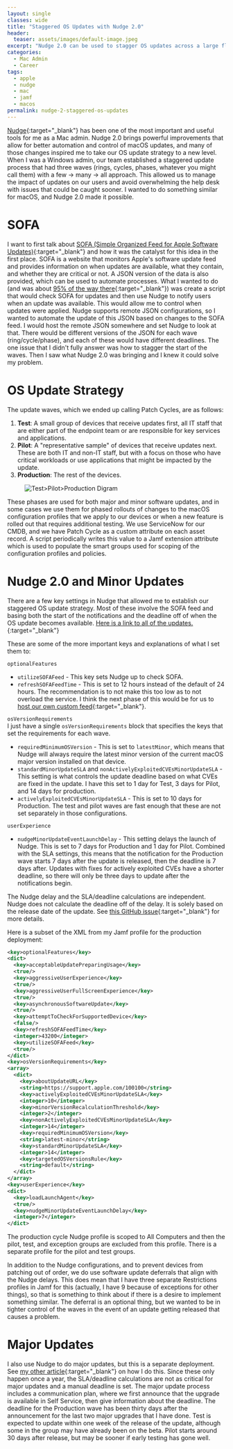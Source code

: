```yaml
---
layout: single
classes: wide
title: "Staggered OS Updates with Nudge 2.0"
header:
  teaser: assets/images/default-image.jpeg
excerpt: "Nudge 2.0 can be used to stagger OS updates across a large fleet of macOS devices."
categories:
  - Mac Admin
  - Career
tags:
  - apple
  - nudge
  - mac
  - jamf
  - macos
permalink: nudge-2-staggered-os-updates
---
```


[Nudge](https://github.com/macadmins/nudge){:target="\_blank"} has been one of the most important and useful tools for me as a Mac admin. Nudge 2.0 brings powerful improvements that allow for better automation and control of macOS updates, and many of those changes inspired me to take our OS update strategy to a new level. When I was a Windows admin, our team established a staggered update process that had three waves (rings, cycles, phases, whatever you might call them) with a few -> many -> all approach. This allowed us to manage the impact of updates on our users and avoid overwhelming the help desk with issues that could be caught sooner. I wanted to do something similar for macOS, and Nudge 2.0 made it possible.

# SOFA

I want to first talk about [SOFA (Simple Organized Feed for Apple Software Updates)](https://sofa.macadmins.io){:target="\_blank"} and how it was the catalyst for this idea in the first place. SOFA is a website that monitors Apple's software update feed and provides information on when updates are available, what they contain, and whether they are critical or not. A JSON version of the data is also provided, which can be used to automate processes. What I wanted to do (and was about [95% of the way there](https://github.com/raydemay/nudge-remote-json){:target="\_blank"}) was create a script that would check SOFA for updates and then use Nudge to notify users when an update was available. This would allow me to control when updates were applied. Nudge supports remote JSON configurations, so I wanted to automate the update of this JSON based on changes to the SOFA feed. I would host the remote JSON somewhere and set Nudge to look at that. There would be different versions of the JSON for each wave (ring/cycle/phase), and each of these would have different deadlines. The one issue that I didn't fully answer was how to stagger the start of the waves. Then I saw what Nudge 2.0 was bringing and I knew it could solve my problem.

# OS Update Strategy

The update waves, which we ended up calling Patch Cycles, are as follows:

1. **Test**: A small group of devices that receive updates first, all IT staff that are either part of the endpoint team or are responsible for key services and applications.
2. **Pilot**: A "representative sample" of devices that receive updates next. These are both IT and non-IT staff, but with a focus on those who have critical workloads or use applications that might be impacted by the update.
3. **Production**: The rest of the devices.

<figure>
  <img src="{{site.url}}/assets/images/patchcycles.png" alt="Test>Pilot>Production Digram">
</figure>

These phases are used for both major and minor software updates, and in some cases we use them for phased rollouts of changes to the macOS configuration profiles that we apply to our devices or when a new feature is rolled out that requires additional testing. We use ServiceNow for our CMDB, and we have Patch Cycle as a custom attribute on each asset record. A script periodically writes this value to a Jamf extension attribute which is used to populate the smart groups used for scoping of the configuration profiles and policies.

# Nudge 2.0 and Minor Updates

There are a few key settings in Nudge that allowed me to establish our staggered OS update strategy. Most of these involve the SOFA feed and basing both the start of the notifications and the deadline off of when the OS update becomes available. [Here is a link to all of the updates.](https://github.com/macadmins/nudge/wiki/v2.0-features){:target="\_blank"}

These are some of the more important keys and explanations of what I set them to:

`optionalFeatures`

- `utilizeSOFAFeed` - This key sets Nudge up to check SOFA.
- `refreshSOFAFeedTime` - This is set to 12 hours instead of the default of 24 hours. The recommendation is to not make this too low as to not overload the service. I think the next phase of this would be for us to [host our own custom feed](https://sofa.macadmins.io/self-hosted.html){:target="\_blank"}.

`osVersionRequirements`  
I just have a single `osVersionRequirements` block that specifies the keys that set the requirements for each wave.

- `requiredMinimumOSVersion` - This is set to `latestMinor`, which means that Nudge will always require the latest minor version of the current macOS major version installed on that device.
- `standardMinorUpdateSLA` and `nonActivelyExploitedCVEsMinorUpdateSLA` - This setting is what controls the update deadline based on what CVEs are fixed in the update. I have this set to 1 day for Test, 3 days for Pilot, and 14 days for production.
- `activelyExploitedCVEsMinorUpdateSLA` - This is set to 10 days for Production. The test and pilot waves are fast enough that these are not set separately in those configurations.

`userExperience`

- `nudgeMinorUpdateEventLaunchDelay` - This setting delays the launch of Nudge. This is set to 7 days for Production and 1 day for Pilot. Combined with the SLA settings, this means that the notification for the Production wave starts 7 days after the update is released, then the deadline is 7 days after. Updates with fixes for actively exploited CVEs have a shorter deadline, so there will only be three days to update after the notifications begin.

The Nudge delay and the SLA/deadline calculations are independent. Nudge does not calculate the deadline off of the delay. It is solely based on the release date of the update. See [this GitHub issue](https://github.com/macadmins/nudge/issues/573){:target="\_blank"} for more details.

Here is a subset of the XML from my Jamf profile for the production deployment:

```xml
<key>optionalFeatures</key>
<dict>
  <key>acceptableUpdatePreparingUsage</key>
  <true/>
  <key>aggressiveUserExperience</key>
  <true/>
  <key>aggressiveUserFullScreenExperience</key>
  <true/>
  <key>asynchronousSoftwareUpdate</key>
  <true/>
  <key>attemptToCheckForSupportedDevice</key>
  <false/>
  <key>refreshSOFAFeedTime</key>
  <integer>43200</integer>
  <key>utilizeSOFAFeed</key>
  <true/>
</dict>
<key>osVersionRequirements</key>
<array>
  <dict>
    <key>aboutUpdateURL</key>
    <string>https://support.apple.com/100100</string>
    <key>activelyExploitedCVEsMinorUpdateSLA</key>
    <integer>10</integer>
    <key>minorVersionRecalculationThreshold</key>
    <integer>2</integer>
    <key>nonActivelyExploitedCVEsMinorUpdateSLA</key>
    <integer>14</integer>
    <key>requiredMinimumOSVersion</key>
    <string>latest-minor</string>
    <key>standardMinorUpdateSLA</key>
    <integer>14</integer>
    <key>targetedOSVersionsRule</key>
    <string>default</string>
  </dict>
</array>
<key>userExperience</key>
<dict>
  <key>loadLaunchAgent</key>
  <true/>
  <key>nudgeMinorUpdateEventLaunchDelay</key>
  <integer>7</integer>
</dict>
```

The production cycle Nudge profile is scoped to All Computers and then the pilot, test, and exception groups are excluded from this profile. There is a separate profile for the pilot and test groups.

In addition to the Nudge configurations, and to prevent devices from patching out of order, we do use software update deferrals that align with the Nudge delays. This does mean that I have three separate Restrictions profiles in Jamf for this (actually, I have 9 because of exceptions for other things), so that is something to think about if there is a desire to implement something similar. The deferral is an optional thing, but we wanted to be in tighter control of the waves in the event of an update getting released that causes a problem.

# Major Updates

I also use Nudge to do major updates, but this is a separate deployment. See [my other article]({{site.url}}/mac%20admin/nudge-eraseinstall/){:target="\_blank"} on how I do this. Since these only happen once a year, the SLA/deadline calculations are not as critical for major updates and a manual deadline is set. The major update process includes a communication plan, where we first announce that the upgrade is available in Self Service, then give information about the deadline. The deadline for the Production wave has been thirty days after the announcement for the last two major upgrades that I have done. Test is expected to update within one week of the release of the update, although some in the group may have already been on the beta. Pilot starts around 30 days after release, but may be sooner if early testing has gone well.
